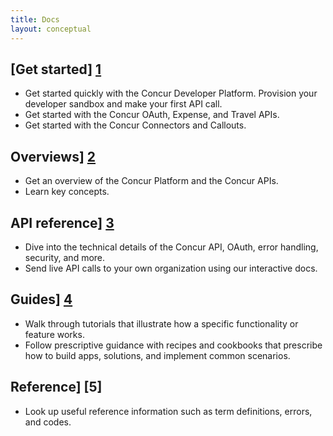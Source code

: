```yaml
---
title: Docs
layout: conceptual
---
```


## [Get started] [1]
- Get started quickly with the Concur Developer Platform. Provision your developer sandbox and make your first API call.
- Get started with the Concur OAuth, Expense, and Travel APIs.
- Get started with the Concur Connectors and Callouts.

## Overviews] [2]
- Get an overview of the Concur Platform and the Concur APIs.
- Learn key concepts.

## API reference] [3]
- Dive into the technical details of the Concur API, OAuth, error handling, security, and more.
- Send live API calls to your own organization using our interactive docs.

## Guides] [4]
- Walk through tutorials that illustrate how a specific functionality or feature works.
- Follow prescriptive guidance with recipes and cookbooks that prescribe how to build apps, solutions, and  implement common scenarios.

## Reference] [5]
- Look up useful reference information such as term definitions, errors, and codes.

[1]: http://concur.github.io/developer.concur.com/api-reference/oauth-20/native-flow
[2]: http://concur.github.io/developer.concur.com/api-reference/oauth-20/web-flow
[3]: http://concur.github.io/developer.concur.com/api-reference/oauth-20/refreshing-access-tokens
[4]: http://concur.github.io/developer.concur.com/api-reference/oauth-20/revoking-access-tokens
